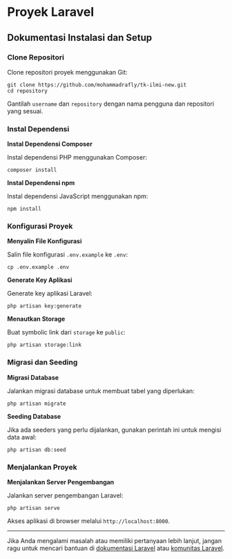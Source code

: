 # Proyek Laravel

## Dokumentasi Instalasi dan Setup

### Clone Repositori

Clone repositori proyek menggunakan Git:

    git clone https://github.com/mohammadrafly/tk-ilmi-new.git
    cd repository

Gantilah `username` dan `repository` dengan nama pengguna dan repositori yang sesuai.

### Instal Dependensi

**Instal Dependensi Composer**

Instal dependensi PHP menggunakan Composer:

    composer install

**Instal Dependensi npm**

Instal dependensi JavaScript menggunakan npm:

    npm install

### Konfigurasi Proyek

**Menyalin File Konfigurasi**

Salin file konfigurasi `.env.example` ke `.env`:

    cp .env.example .env

**Generate Key Aplikasi**

Generate key aplikasi Laravel:

    php artisan key:generate

**Menautkan Storage**

Buat symbolic link dari `storage` ke `public`:

    php artisan storage:link

### Migrasi dan Seeding

**Migrasi Database**

Jalankan migrasi database untuk membuat tabel yang diperlukan:

    php artisan migrate

**Seeding Database**

Jika ada seeders yang perlu dijalankan, gunakan perintah ini untuk mengisi data awal:

    php artisan db:seed

### Menjalankan Proyek

**Menjalankan Server Pengembangan**

Jalankan server pengembangan Laravel:

    php artisan serve

Akses aplikasi di browser melalui `http://localhost:8000`.

---

Jika Anda mengalami masalah atau memiliki pertanyaan lebih lanjut, jangan ragu untuk mencari bantuan di [dokumentasi Laravel](https://laravel.com/docs) atau [komunitas Laravel](https://laracasts.com/).
